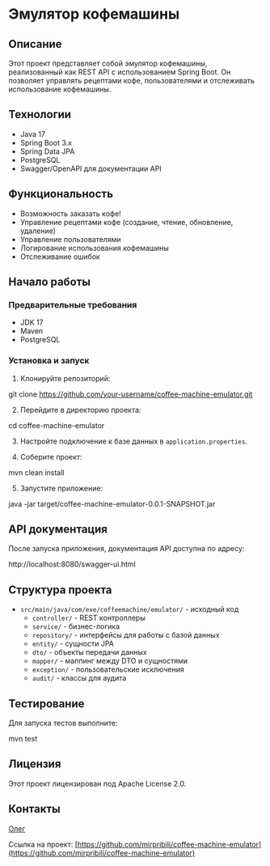 # Эмулятор кофемашины

## Описание
Этот проект представляет собой эмулятор кофемашины, реализованный как REST API с использованием Spring Boot. Он позволяет управлять рецептами кофе, пользователями и отслеживать использование кофемашины.

## Технологии
- Java 17
- Spring Boot 3.x
- Spring Data JPA
- PostgreSQL
- Swagger/OpenAPI для документации API

## Функциональность
- Возможность заказать кофе!
- Управление рецептами кофе (создание, чтение, обновление, удаление)
- Управление пользователями
- Логирование использования кофемашины
- Отслеживание ошибок

## Начало работы

### Предварительные требования
- JDK 17
- Maven
- PostgreSQL

### Установка и запуск
1. Клонируйте репозиторий:

git clone https://github.com/your-username/coffee-machine-emulator.git

2. Перейдите в директорию проекта:

cd coffee-machine-emulator

3. Настройте подключение к базе данных в `application.properties`.

4. Соберите проект:

mvn clean install

5. Запустите приложение:

java -jar target/coffee-machine-emulator-0.0.1-SNAPSHOT.jar

## API документация
После запуска приложения, документация API доступна по адресу:

http://localhost:8080/swagger-ui.html


## Структура проекта
- `src/main/java/com/exe/coffeemachine/emulator/` - исходный код
    - `controller/` - REST контроллеры
    - `service/` - бизнес-логика
    - `repository/` - интерфейсы для работы с базой данных
    - `entity/` - сущности JPA
    - `dto/` - объекты передачи данных
    - `mapper/` - маппинг между DTO и сущностями
    - `exception/` - пользовательские исключения
    - `audit/` - классы для аудита

## Тестирование
Для запуска тестов выполните:

mvn test

## Лицензия
Этот проект лицензирован под Apache License 2.0.

## Контакты
[Олег](mailto:mirpribili@ya.ru)

Ссылка на проект: [https://github.com/mirpribili/coffee-machine-emulator](https://github.com/mirpribili/coffee-machine-emulator)
